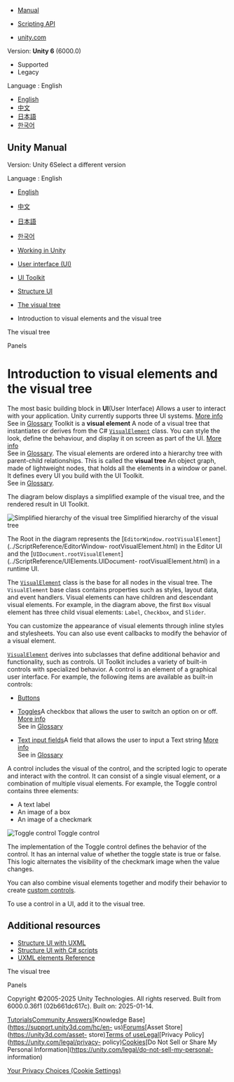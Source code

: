 [](https://docs.unity3d.com)

  * [Manual](../Manual/index.html)
  * [Scripting API](../ScriptReference/index.html)

  * [unity.com](https://unity.com/)

Version: **Unity 6** (6000.0)

  * Supported
  * Legacy

Language : English

  * [English](/Manual/UIE-VisualTree.html)
  * [中文](/cn/current/Manual/UIE-VisualTree.html)
  * [日本語](/ja/current/Manual/UIE-VisualTree.html)
  * [한국어](/kr/current/Manual/UIE-VisualTree.html)

[](https://docs.unity3d.com)

## Unity Manual

Version: Unity 6Select a different version

Language : English

  * [English](/Manual/UIE-VisualTree.html)
  * [中文](/cn/current/Manual/UIE-VisualTree.html)
  * [日本語](/ja/current/Manual/UIE-VisualTree.html)
  * [한국어](/kr/current/Manual/UIE-VisualTree.html)

  * [Working in Unity](working-in-unity.html)
  * [User interface (UI)](UIToolkits.html)
  * [UI Toolkit](UIElements.html)
  * [Structure UI](UIE-structure-ui.html)
  * [The visual tree](UIE-VisualTree-landing.html)
  * Introduction to visual elements and the visual tree

[](UIE-VisualTree-landing.html)

The visual tree

[](UIE-panels.html)

Panels

# Introduction to visual elements and the visual tree

The most basic building block in **UI**(User Interface) Allows a user to
interact with your application. Unity currently supports three UI systems.
[More info](UI-system-compare.html)  
See in [Glossary](Glossary.html#UI) Toolkit is a **visual element** A node of
a visual tree that instantiates or derives from the C#
[`VisualElement`](../ScriptReference/UIElements.VisualElement.html) class. You
can style the look, define the behaviour, and display it on screen as part of
the UI. [More info](UIE-VisualTree.html)  
See in [Glossary](Glossary.html#Visualelement). The visual elements are
ordered into a hierarchy tree with parent-child relationships. This is called
the **visual tree** An object graph, made of lightweight nodes, that holds all
the elements in a window or panel. It defines every UI you build with the UI
Toolkit.  
See in [Glossary](Glossary.html#Visualtree).

The diagram below displays a simplified example of the visual tree, and the
rendered result in UI Toolkit.

![Simplified hierarchy of the visual
tree](../uploads/Main/VisualTreeExample.png) Simplified hierarchy of the
visual tree

The Root in the diagram represents the
[`EditorWindow.rootVisualElement`](../ScriptReference/EditorWindow-
rootVisualElement.html) in the Editor UI and the
[`UIDocument.rootVisualElement`](../ScriptReference/UIElements.UIDocument-
rootVisualElement.html) in a runtime UI.

The [`VisualElement`](../ScriptReference/UIElements.VisualElement.html) class
is the base for all nodes in the visual tree. The `VisualElement` base class
contains properties such as styles, layout data, and event handlers. Visual
elements can have children and descendant visual elements. For example, in the
diagram above, the first `Box` visual element has three child visual elements:
`Label`, `Checkbox`, and `Slider`.

You can customize the appearance of visual elements through inline styles and
stylesheets. You can also use event callbacks to modify the behavior of a
visual element.

[`VisualElement`](../ScriptReference/UIElements.VisualElement.html) derives
into subclasses that define additional behavior and functionality, such as
controls. UI Toolkit includes a variety of built-in controls with specialized
behavior. A control is an element of a graphical user interface. For example,
the following items are available as built-in controls:

  * [Buttons](UIE-uxml-element-Button.html)
  * [Toggles](UIE-uxml-element-Toggle.html)A checkbox that allows the user to switch an option on or off. [More info](UIE-uxml-element-Toggle.html)  
See in [Glossary](Glossary.html#Toggle)

  * [Text input fields](UIE-uxml-element-TextField.html)A field that allows the user to input a Text string [More info](https://docs.unity3d.com/Packages/com.unity.ugui@latest/index.html?subfolder=/manual/script-InputField.html)  
See in [Glossary](Glossary.html#TextInputField)

A control includes the visual of the control, and the scripted logic to
operate and interact with the control. It can consist of a single visual
element, or a combination of multiple visual elements. For example, the Toggle
control contains three elements:

  * A text label
  * An image of a box
  * An image of a checkmark

![Toggle control](../uploads/Main/uie-toggle-control.png) Toggle control

The implementation of the Toggle control defines the behavior of the control.
It has an internal value of whether the toggle state is true or false. This
logic alternates the visibility of the checkmark image when the value changes.

You can also combine visual elements together and modify their behavior to
create [custom controls](UIE-create-custom-controls.html).

To use a control in a UI, add it to the visual tree.

## Additional resources

  * [Structure UI with UXML](UIE-UXML.html)
  * [Structure UI with C# scripts](UIE-Controls.html)
  * [UXML elements Reference](UIE-ElementRef.html)

[](UIE-VisualTree-landing.html)

The visual tree

[](UIE-panels.html)

Panels

Copyright ©2005-2025 Unity Technologies. All rights reserved. Built from
6000.0.36f1 (02b661dc617c). Built on: 2025-01-14.

[Tutorials](https://learn.unity.com/)[Community
Answers](https://answers.unity3d.com)[Knowledge
Base](https://support.unity3d.com/hc/en-
us)[Forums](https://forum.unity3d.com)[Asset Store](https://unity3d.com/asset-
store)[Terms of
use](https://docs.unity3d.com/Manual/TermsOfUse.html)[Legal](https://unity.com/legal)[Privacy
Policy](https://unity.com/legal/privacy-
policy)[Cookies](https://unity.com/legal/cookie-policy)[Do Not Sell or Share
My Personal Information](https://unity.com/legal/do-not-sell-my-personal-
information)

[Your Privacy Choices (Cookie Settings)](javascript:void\(0\);)

